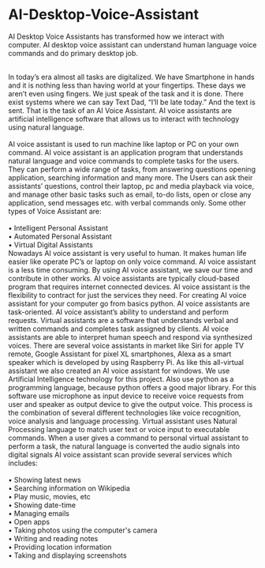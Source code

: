 # AI-Desktop-Voice-Assistant
AI Desktop Voice Assistants has transformed how we interact with computer. AI desktop voice assistant can understand human language voice commands and do primary desktop job. 


<br>In today’s era almost all tasks are digitalized. We have Smartphone in hands and it is nothing less than having world at your fingertips. These days we aren’t even using fingers. We just speak of the task and it is done. There exist systems where we can say Text Dad, “I’ll be late today.” And the text is sent. That is the task of an AI Voice Assistant. AI voice assistants are artificial intelligence software that allows us to interact with technology using natural language.</br>
<br>AI voice assistant is used to run machine like laptop or PC on your own command. AI voice assistant is an application program that understands natural language and voice commands to complete tasks for the users. They can perform a wide range of tasks, from answering questions opening application, searching information and many more. The Users can ask their assistants’ questions, control their laptop, pc and media playback via voice, and manage other basic tasks such as email, to-do lists, open or close any application, send messages etc. with verbal commands only. Some other types of Voice Assistant are:</br>
<br>•	Intelligent Personal Assistant
<br>•	Automated Personal Assistant
<br>•	Virtual Digital Assistants
<br>Nowadays AI voice assistant is very useful to human. It makes human life easier like operate PC’s or laptop on only voice command. AI voice assistant is a less time consuming. By using AI voice assistant, we save our time and contribute in other works. AI voice assistants are typically cloud-based program that requires internet connected devices. AI voice assistant is the flexibility to contract for just the services they need. For creating AI voice assistant for your computer go from basics python. AI voice assistants are task-oriented. AI voice assistant’s ability to understand and perform requests. Virtual assistants are a software that understands verbal and written commands and completes task assigned by clients. AI voice assistants are able to interpret human speech and respond via synthesized voices. There are several voice assistants in market like Siri for apple TV remote, Google Assistant for pixel XL smartphones, Alexa as a smart speaker which is developed by using Raspberry Pi. As like this all-virtual assistant we also created an AI voice assistant for windows. We use Artificial Intelligence technology for this project. Also use python as a programming language, because python offers a good major library. For this software use microphone as input device to receive voice requests from user and speaker as output device to give the output voice. This process is the combination of several different technologies like voice recognition, voice analysis and language processing. Virtual assistant uses Natural Processing language to match user text or voice input to executable commands. When a user gives a command to personal virtual assistant to perform a task, the natural language is converted the audio signals into digital signals AI voice assistant scan provide several services which includes:<br>
<br>•	Showing latest news
<br>•	Searching information on Wikipedia
<br>•	Play music, movies, etc
<br>•	Showing date-time
<br>•	Managing emails
<br>•	Open apps
<br>•	Taking photos using the computer's camera
<br>•	Writing and reading notes
<br>•	Providing location information
<br>•	Taking and displaying screenshots
